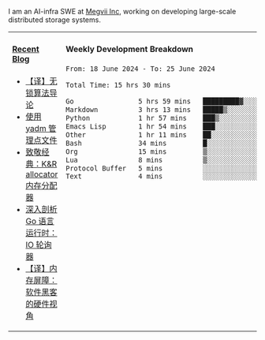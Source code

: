 I am an AI-infra SWE at [Megvii Inc](https://en.megvii.com/), working on developing large-scale distributed storage systems.

<table width="960px">
<tr>
<td valign="top" width="50%">

#### <a href="https://www.kongjun18.me" target="_blank">Recent Blog</a>

<!-- BLOG-POST-LIST:START -->
- [【译】无锁算法导论](https://kongjun18.github.io/posts/2023/07/14/)
- [使用 yadm 管理点文件](https://kongjun18.github.io/posts/2023/04/07/)
- [致敬经典：K&amp;R allocator 内存分配器](https://kongjun18.github.io/posts/2022/12/12/)
- [深入剖析 Go 语言运行时：IO 轮询器](https://kongjun18.github.io/posts/2022/11/21/)
- [【译】内存屏障：软件黑客的硬件视角](https://kongjun18.github.io/posts/2022/11/03/)
<!-- BLOG-POST-LIST:END -->

</td>
<td valign="top" width="50%">

#### Weekly Development Breakdown

<!--START_SECTION:waka-->

```txt
From: 18 June 2024 - To: 25 June 2024

Total Time: 15 hrs 30 mins

Go                5 hrs 59 mins   █████████▓░░░░░░░░░░░░░░░   38.60 %
Markdown          3 hrs 13 mins   █████▒░░░░░░░░░░░░░░░░░░░   20.75 %
Python            1 hr 57 mins    ███▒░░░░░░░░░░░░░░░░░░░░░   12.67 %
Emacs Lisp        1 hr 54 mins    ███░░░░░░░░░░░░░░░░░░░░░░   12.31 %
Other             1 hr 11 mins    ██░░░░░░░░░░░░░░░░░░░░░░░   07.69 %
Bash              34 mins         █░░░░░░░░░░░░░░░░░░░░░░░░   03.68 %
Org               15 mins         ▒░░░░░░░░░░░░░░░░░░░░░░░░   01.63 %
Lua               8 mins          ▒░░░░░░░░░░░░░░░░░░░░░░░░   00.93 %
Protocol Buffer   5 mins          ░░░░░░░░░░░░░░░░░░░░░░░░░   00.55 %
Text              4 mins          ░░░░░░░░░░░░░░░░░░░░░░░░░   00.45 %
```

<!--END_SECTION:waka-->
</td>
</tr>

</table>
